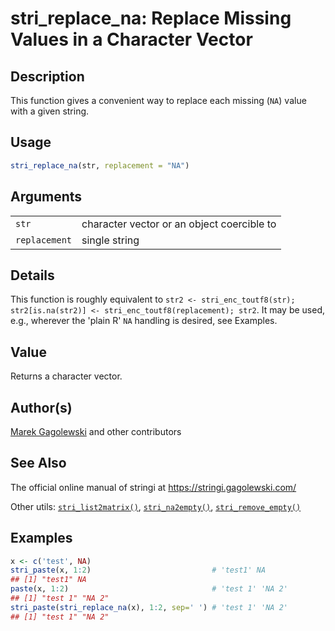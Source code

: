 # stri\_replace\_na: Replace Missing Values in a Character Vector

## Description

This function gives a convenient way to replace each missing (`NA`) value with a given string.

## Usage

```r
stri_replace_na(str, replacement = "NA")
```

## Arguments

|               |                                            |
|---------------|--------------------------------------------|
| `str`         | character vector or an object coercible to |
| `replacement` | single string                              |

## Details

This function is roughly equivalent to `str2 <- stri_enc_toutf8(str); str2[is.na(str2)] <- stri_enc_toutf8(replacement); str2`. It may be used, e.g., wherever the \'plain R\' `NA` handling is desired, see Examples.

## Value

Returns a character vector.

## Author(s)

[Marek Gagolewski](https://www.gagolewski.com/) and other contributors

## See Also

The official online manual of <span class="pkg">stringi</span> at <https://stringi.gagolewski.com/>

Other utils: [`stri_list2matrix()`](stri_list2matrix.md), [`stri_na2empty()`](stri_na2empty.md), [`stri_remove_empty()`](stri_remove_empty.md)

## Examples




```r
x <- c('test', NA)
stri_paste(x, 1:2)                           # 'test1' NA
## [1] "test1" NA
paste(x, 1:2)                                # 'test 1' 'NA 2'
## [1] "test 1" "NA 2"
stri_paste(stri_replace_na(x), 1:2, sep=' ') # 'test 1' 'NA 2'
## [1] "test 1" "NA 2"
```
